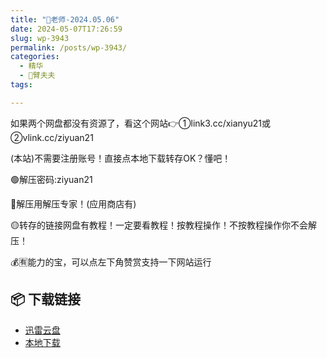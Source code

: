 ```yaml
---
title: "🌸老师-2024.05.06"
date: 2024-05-07T17:26:59
slug: wp-3943
permalink: /posts/wp-3943/
categories:
  - 精华
  - 🌸臂夫夫
tags:

---
```


如果两个网盘都没有资源了，看这个网站👉①link3.cc/xianyu21或②vlink.cc/ziyuan21

(本站)不需要注册账号！直接点本地下载转存OK？懂吧！

🟢解压密码:ziyuan21

🔵解压用解压专家！(应用商店有)

🟡转存的链接网盘有教程！一定要看教程！按教程操作！不按教程操作你不会解压！

💰🈶能力的宝，可以点左下角赞赏支持一下网站运行

## 📦 下载链接
- [迅雷云盘](https://blziyuan21.com/pay-download/3943?key=9e3938dc4a&down_id=0)
- [本地下载](https://blziyuan21.com/pay-download/3943?key=9e3938dc4a&down_id=1)

